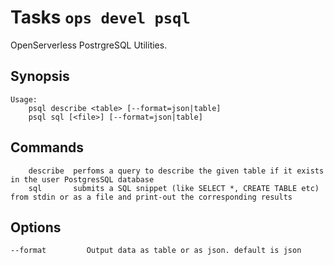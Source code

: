 <!---
Licensed to the Apache Software Foundation (ASF) under one
or more contributor license agreements.  See the NOTICE file
distributed with this work for additional information
regarding copyright ownership.  The ASF licenses this file
to you under the Apache License, Version 2.0 (the
"License"); you may not use this file except in compliance
with the License.  You may obtain a copy of the License at

  http://www.apache.org/licenses/LICENSE-2.0

Unless required by applicable law or agreed to in writing,
software distributed under the License is distributed on an
"AS IS" BASIS, WITHOUT WARRANTIES OR CONDITIONS OF ANY
KIND, either express or implied.  See the License for the
specific language governing permissions and limitations
under the License.
-->
# Tasks  `ops devel psql`

OpenServerless PostrgreSQL Utilities.

## Synopsis

```text
Usage:
    psql describe <table> [--format=json|table]
    psql sql [<file>] [--format=json|table]
```

## Commands

```
    describe  perfoms a query to describe the given table if it exists in the user PostgresSQL database
    sql       submits a SQL snippet (like SELECT *, CREATE TABLE etc) from stdin or as a file and print-out the corresponding results
```

## Options

```
--format         Output data as table or as json. default is json
```